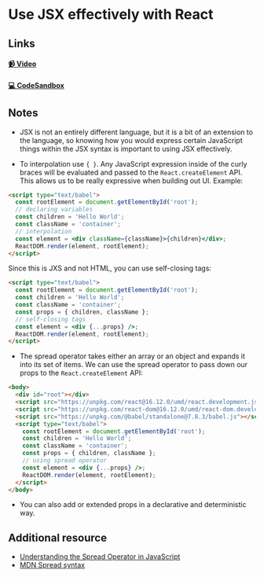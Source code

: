 # Use JSX effectively with React

## Links

#### [📹 Video]()

#### [💻 CodeSandbox](https://codesandbox.io/s/github/kentcdodds/beginners-guide-to-react/tree/codesandbox/04-jsx-tricks?from-embed)

## Notes

- JSX is not an entirely different language, but it is a bit of an extension to the language, so knowing how you would express certain JavaScript things within the JSX syntax is important to using JSX effectively.

- To interpolation use `{ }`. Any JavaScript expression inside of the curly braces will be evaluated and passed to the `React.createElement` API. This allows us to be really expressive when building out UI. Example:

```html
<script type="text/babel">
  const rootElement = document.getElementById('root');
  // declaring variables
  const children = 'Hello World';
  const className = 'container';
  // interpolation
  const element = <div className={className}>{children}</div>;
  ReactDOM.render(element, rootElement);
</script>
```

Since this is JXS and not HTML, you can use self-closing tags:

```html
<script type="text/babel">
  const rootElement = document.getElementById('root');
  const children = 'Hello World';
  const className = 'container';
  const props = { children, className };
  // self-closing tags
  const element = <div {...props} />;
  ReactDOM.render(element, rootElement);
</script>
```

- The spread operator takes either an array or an object and expands it into its set of items. We can use the spread operator to pass down our props to the `React.createElement` API:

```html
<body>
  <div id="root"></div>
  <script src="https://unpkg.com/react@16.12.0/umd/react.development.js"></script>
  <script src="https://unpkg.com/react-dom@16.12.0/umd/react-dom.development.js"></script>
  <script src="https://unpkg.com/@babel/standalone@7.8.3/babel.js"></script>
  <script type="text/babel">
    const rootElement = document.getElementById('root');
    const children = 'Hello World';
    const className = 'container';
    const props = { children, className };
    // using spread operator
    const element = <div {...props} />;
    ReactDOM.render(element, rootElement);
  </script>
</body>
```

- You can also add or extended props in a declarative and deterministic way.

## Additional resource

- [Understanding the Spread Operator in JavaScript](https://zendev.com/2018/05/09/understanding-spread-operator-in-javascript.html)
- [MDN Spread syntax](https://developer.mozilla.org/en-US/docs/Web/JavaScript/Reference/Operators/Spread_syntax)

